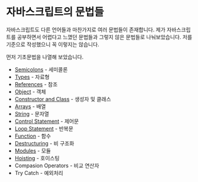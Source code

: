 # 자바스크립트의 문법들
자바스크립트도 다른 언어들과 마찬가지로 여러 문법들이 존재합니다. 제가 자바스크립트를 공부하면서 어렵다고 느꼈던 문법들과 그렇지 않은 문법들로 나눠보았습니다. 저를 기준으로 작성했으니 꼭 이렇지는 않습니다.

먼저 기초문법을 나열해 보았습니다.

  * [Semicolons](https://github.com/junu126/JavaScript_All/blob/master/Base-Class/Grammar/1_Semicolons.md) - 세미콜론
  * [Types](https://github.com/junu126/JavaScript_All/blob/master/Base-Class/Grammar/2_Types.md) - 자료형
  * [References](https://github.com/junu126/JavaScript_All/blob/master/Base-Class/Grammar/3_References.md) - 참조
  * [Object](https://github.com/junu126/JavaScript_All/blob/master/Base-Class/Grammar/4_Object.md) - 객체
  * [Constructor and Class](https://github.com/junu126/JavaScript_All/blob/master/Base-Class/Grammar/5_Class.md) - 생성자 및 클래스
  * [Arrays](https://github.com/junu126/JavaScript_All/blob/master/Base-Class/Grammar/6_Arrays.md) - 배열
  * [String](https://github.com/junu126/JavaScript_All/blob/master/Base-Class/Grammar/7_String.md) - 문자열
  * [Control Statement](https://github.com/junu126/JavaScript_All/blob/master/Base-Class/Grammar/8_Control-Statement.md) - 제어문
  * [Loop Statement](https://github.com/junu126/JavaScript_All/blob/master/Base-Class/Grammar/9_Loop-Statement.md) - 반복문
  * [Function](https://github.com/junu126/JavaScript_All/blob/master/Base-Class/Grammar/10_Function.md) - 함수
  * [Destructuring](https://github.com/junu126/JavaScript_All/blob/master/Base-Class/Grammar/11_Destructuring.md) - 비 구조화
  * [Modules](https://github.com/junu126/JavaScript_All/blob/master/Base-Class/Grammar/12_Modules.md) - 모듈
  * [Hoisting](https://github.com/junu126/JavaScript_All/blob/master/Base-Class/Grammar/13_Hoisting.md) - 호이스팅
  * Compasion Operators - 비교 연산자
  * Try Catch - 예외처리